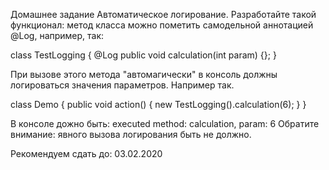 Домашнее задание
Автоматическое логирование.
Разработайте такой функционал:
метод класса можно пометить самодельной аннотацией @Log, например, так:

class TestLogging {
@Log
public void calculation(int param) {};
}

При вызове этого метода "автомагически" в консоль должны логироваться значения параметров.
Например так.

class Demo {
public void action() {
new TestLogging().calculation(6);
}
}

В консоле дожно быть:
executed method: calculation, param: 6
Обратите внимание: явного вызова логирования быть не должно.

Рекомендуем сдать до: 03.02.2020 